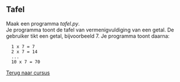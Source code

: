 ## Tafel

Maak een programma _tafel.py_.\
Je programma toont de tafel van vermenigvuldiging van een getal. De
gebruiker tikt een getal, bijvoorbeeld 7. Je programma toont daarna:

      1 x 7 = 7 
      2 x 7 = 14
      ...
      10 x 7 = 70

[Terug naar cursus](/18_for.html)